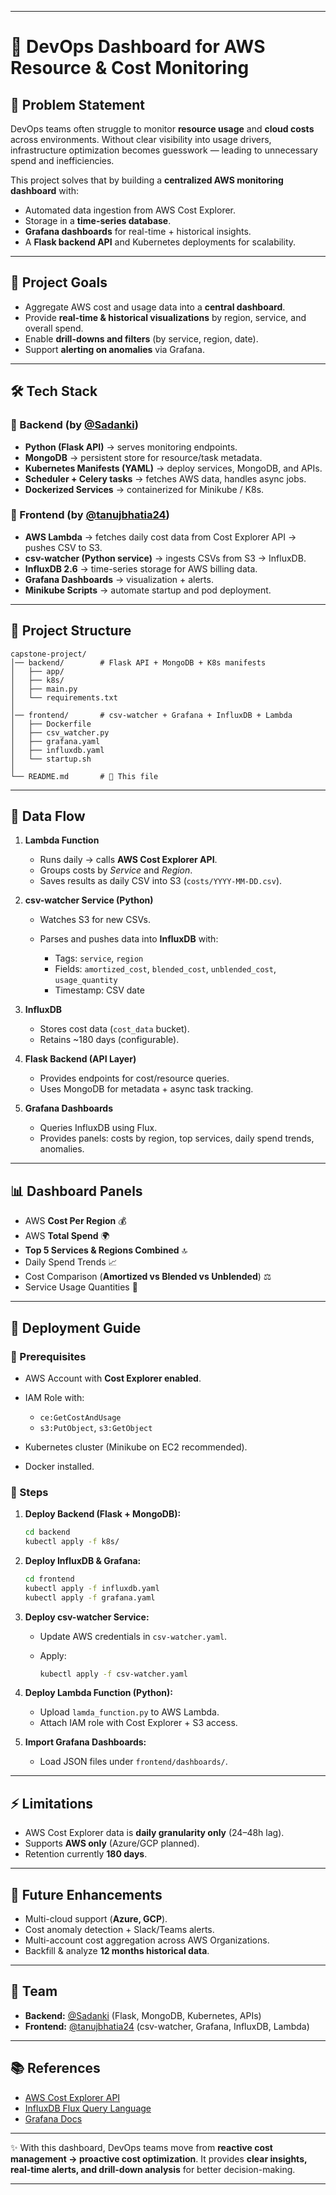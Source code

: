 
---

# 🚀 DevOps Dashboard for AWS Resource & Cost Monitoring

## 📌 Problem Statement

DevOps teams often struggle to monitor **resource usage** and **cloud costs** across environments. Without clear visibility into usage drivers, infrastructure optimization becomes guesswork — leading to unnecessary spend and inefficiencies.

This project solves that by building a **centralized AWS monitoring dashboard** with:

* Automated data ingestion from AWS Cost Explorer.
* Storage in a **time-series database**.
* **Grafana dashboards** for real-time + historical insights.
* A **Flask backend API** and Kubernetes deployments for scalability.

---

## 🎯 Project Goals

* Aggregate AWS cost and usage data into a **central dashboard**.
* Provide **real-time & historical visualizations** by region, service, and overall spend.
* Enable **drill-downs and filters** (by service, region, date).
* Support **alerting on anomalies** via Grafana.

---

## 🛠️ Tech Stack

### 🔹 Backend (by [@Sadanki](https://github.com/Sadanki))

* **Python (Flask API)** → serves monitoring endpoints.
* **MongoDB** → persistent store for resource/task metadata.
* **Kubernetes Manifests (YAML)** → deploy services, MongoDB, and APIs.
* **Scheduler + Celery tasks** → fetches AWS data, handles async jobs.
* **Dockerized Services** → containerized for Minikube / K8s.

### 🔹 Frontend (by [@tanujbhatia24](https://github.com/tanujbhatia24))

* **AWS Lambda** → fetches daily cost data from Cost Explorer API → pushes CSV to S3.
* **csv-watcher (Python service)** → ingests CSVs from S3 → InfluxDB.
* **InfluxDB 2.6** → time-series storage for AWS billing data.
* **Grafana Dashboards** → visualization + alerts.
* **Minikube Scripts** → automate startup and pod deployment.

---

## 📂 Project Structure

```
capstone-project/
│── backend/        # Flask API + MongoDB + K8s manifests
│   ├── app/
│   ├── k8s/
│   ├── main.py
│   └── requirements.txt
│
│── frontend/       # csv-watcher + Grafana + InfluxDB + Lambda
│   ├── Dockerfile
│   ├── csv_watcher.py
│   ├── grafana.yaml
│   ├── influxdb.yaml
│   └── startup.sh
│
└── README.md       # 📖 This file
```

---

## 🔄 Data Flow

1. **Lambda Function**

   * Runs daily → calls **AWS Cost Explorer API**.
   * Groups costs by *Service* and *Region*.
   * Saves results as daily CSV into S3 (`costs/YYYY-MM-DD.csv`).

2. **csv-watcher Service (Python)**

   * Watches S3 for new CSVs.
   * Parses and pushes data into **InfluxDB** with:

     * Tags: `service`, `region`
     * Fields: `amortized_cost`, `blended_cost`, `unblended_cost`, `usage_quantity`
     * Timestamp: CSV date

3. **InfluxDB**

   * Stores cost data (`cost_data` bucket).
   * Retains \~180 days (configurable).

4. **Flask Backend (API Layer)**

   * Provides endpoints for cost/resource queries.
   * Uses MongoDB for metadata + async task tracking.

5. **Grafana Dashboards**

   * Queries InfluxDB using Flux.
   * Provides panels: costs by region, top services, daily spend trends, anomalies.

---

## 📊 Dashboard Panels

* AWS **Cost Per Region** 💰
* AWS **Total Spend** 🌍
* **Top 5 Services & Regions Combined** 🔝
* Daily Spend Trends 📈
* Cost Comparison (**Amortized vs Blended vs Unblended**) ⚖️
* Service Usage Quantities 🔧

---

## 🚀 Deployment Guide

### 🔧 Prerequisites

* AWS Account with **Cost Explorer enabled**.
* IAM Role with:

  * `ce:GetCostAndUsage`
  * `s3:PutObject`, `s3:GetObject`
* Kubernetes cluster (Minikube on EC2 recommended).
* Docker installed.

### 📌 Steps

1. **Deploy Backend (Flask + MongoDB):**

   ```bash
   cd backend
   kubectl apply -f k8s/
   ```

2. **Deploy InfluxDB & Grafana:**

   ```bash
   cd frontend
   kubectl apply -f influxdb.yaml
   kubectl apply -f grafana.yaml
   ```

3. **Deploy csv-watcher Service:**

   * Update AWS credentials in `csv-watcher.yaml`.
   * Apply:

     ```bash
     kubectl apply -f csv-watcher.yaml
     ```

4. **Deploy Lambda Function (Python):**

   * Upload `lamda_function.py` to AWS Lambda.
   * Attach IAM role with Cost Explorer + S3 access.

5. **Import Grafana Dashboards:**

   * Load JSON files under `frontend/dashboards/`.

---

## ⚡ Limitations

* AWS Cost Explorer data is **daily granularity only** (24–48h lag).
* Supports **AWS only** (Azure/GCP planned).
* Retention currently **180 days**.

---

## 🔮 Future Enhancements

* Multi-cloud support (**Azure, GCP**).
* Cost anomaly detection + Slack/Teams alerts.
* Multi-account cost aggregation across AWS Organizations.
* Backfill & analyze **12 months historical data**.

---

## 👥 Team

* **Backend:** [@Sadanki](https://github.com/Sadanki) (Flask, MongoDB, Kubernetes, APIs)
* **Frontend:** [@tanujbhatia24](https://github.com/tanujbhatia24) (csv-watcher, Grafana, InfluxDB, Lambda)

---

## 📚 References

* [AWS Cost Explorer API](https://docs.aws.amazon.com/awsaccountbilling/latest/aboutv2/cost-explorer-what-is.html)
* [InfluxDB Flux Query Language](https://docs.influxdata.com/flux/)
* [Grafana Docs](https://grafana.com/docs/)

---

✨ With this dashboard, DevOps teams move from **reactive cost management → proactive cost optimization**.
It provides **clear insights, real-time alerts, and drill-down analysis** for better decision-making.

---
